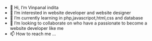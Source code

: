 - 👋 Hi, I’m Vinpanal indita
- 👀 I’m interested in website developer and website designer
- 🌱 I’m currently learning in php,javascripot,html,css and database
- 💞️ I’m looking to collaborate on who have a passionate to become a website developer like me
- 📫 How to reach me ...

<!---
Vinpanal/Vinpanal is a ✨ special ✨ repository because its `README.md` (this file) appears on your GitHub profile.
You can click the Preview link to take a look at your changes.
--->
